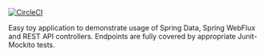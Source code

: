 [![CircleCI](https://circleci.com/gh/AlessandroArosio/RESTFul-WebServices-and-WebFlux.svg?style=svg)](https://circleci.com/gh/AlessandroArosio/RESTFul-WebServices-and-WebFlux)

Easy toy application to demonstrate usage of Spring Data, Spring WebFlux and REST API controllers.
Endpoints are fully covered by appropriate Junit-Mockito tests.